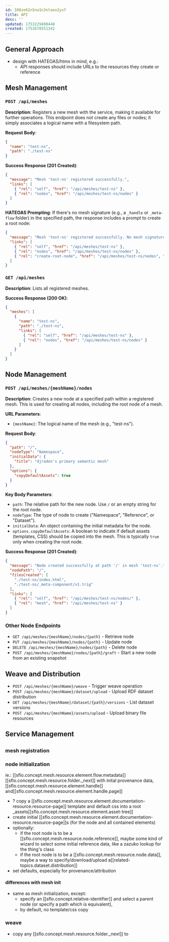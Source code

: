 ```yaml
---
id: 108ze62n5nw1n3ntaeo2yxf
title: API
desc: ''
updated: 1753229490440
created: 1752678551342
---
```


## General Approach

- design with HATEOAS/htmx in mind, e.g.:
  - API responses should include URLs to the resources they create or reference

## Mesh Management

### `POST /api/meshes`

**Description**: Registers a new mesh with the service, making it available for further operations. This endpoint does not create any files or nodes; it simply associates a logical name with a filesystem path.

**Request Body**:
```json
{
  "name": "test-ns",
  "path": "./test-ns"
}
```

**Success Response (201 Created)**:
```json
{
  "message": "Mesh 'test-ns' registered successfully.",
  "links": [
    { "rel": "self", "href": "/api/meshes/test-ns" },
    { "rel": "nodes", "href": "/api/meshes/test-ns/nodes" }
  ]
}
```

**HATEOAS Prompting**: If there's no mesh signature (e.g., a `_handle` or `_meta-flow` folder) in the specified path, the response includes a prompt to create a root node:

```json
{
  "message": "Mesh 'test-ns' registered successfully. No mesh signature detected.",
  "links": [
    { "rel": "self", "href": "/api/meshes/test-ns" },
    { "rel": "nodes", "href": "/api/meshes/test-ns/nodes" },
    { "rel": "create-root-node", "href": "/api/meshes/test-ns/nodes", "method": "POST", "title": "Initialize this mesh by creating a root node" }
  ]
}
```

### `GET /api/meshes`

**Description**: Lists all registered meshes.

**Success Response (200 OK)**:
```json
{
  "meshes": [
    {
      "name": "test-ns",
      "path": "./test-ns",
      "links": [
        { "rel": "self", "href": "/api/meshes/test-ns" },
        { "rel": "nodes", "href": "/api/meshes/test-ns/nodes" }
      ]
    }
  ]
}
```

## Node Management

### `POST /api/meshes/{meshName}/nodes`

**Description**: Creates a new node at a specified path within a registered mesh. This is used for creating all nodes, including the root node of a mesh.

**URL Parameters**:
- `{meshName}`: The logical name of the mesh (e.g., "test-ns").

**Request Body**:
```json
{
  "path": "/",
  "nodeType": "Namespace",
  "initialData": {
    "title": "djradon's primary semantic mesh"
  },
  "options": {
    "copyDefaultAssets": true
  }
}
```

**Key Body Parameters**:
- `path`: The relative path for the new node. Use `/` or an empty string for the root node.
- `nodeType`: The type of node to create ("Namespace", "Reference", or "Dataset").
- `initialData`: An object containing the initial metadata for the node.
- `options.copyDefaultAssets`: A boolean to indicate if default assets (templates, CSS) should be copied into the mesh. This is typically `true` only when creating the root node.

**Success Response (201 Created)**:
```json
{
  "message": "Node created successfully at path '/' in mesh 'test-ns'.",
  "nodePath": "/",
  "filesCreated": [
    "./test-ns/index.html",
    "./test-ns/_meta-component/v1.trig"
  ],
  "links": [
    { "rel": "self", "href": "/api/meshes/test-ns/nodes/" },
    { "rel": "mesh", "href": "/api/meshes/test-ns" }
  ]
}
```

### Other Node Endpoints

- `GET /api/meshes/{meshName}/nodes/{path}` - Retrieve node
- `PUT /api/meshes/{meshName}/nodes/{path}` - Update node
- `DELETE /api/meshes/{meshName}/nodes/{path}` - Delete node
- `POST /api/meshes/{meshName}/nodes/{path}/graft` - Start a new node from an existing snapshot

## Weave and Distribution

- `POST /api/meshes/{meshName}/weave` - Trigger weave operation
- `POST /api/meshes/{meshName}/dataset/upload` - Upload RDF dataset distribution
- `GET /api/meshes/{meshName}/dataset/{path}/versions` - List dataset versions
- `POST /api/meshes/{meshName}/assets/upload` - Upload binary file resources

## Service Management


## 

### mesh registration


### node initialization

 ie.: [[sflo.concept.mesh.resource.element.flow.metadata]] [[sflo.concept.mesh.resource.folder._next]] with inital provenance data, [[sflo.concept.mesh.resource.element.handle]] and[[sflo.concept.mesh.resource.element.handle.page]]
- ? copy a [[sflo.concept.mesh.resource.element.documentation-resource.resource-page]] template and default css into a root _assets[[sflo.concept.mesh.resource.element.asset-tree]]
- create initial [[sflo.concept.mesh.resource.element.documentation-resource.resource-page]]s (for the node and all contained elements)
- optionally:
  - if the root node is to be a [[sflo.concept.mesh.resource.node.reference]], maybe some kind of wizard to select some initial reference data, like a zazuko lookup for the thing's class
  - if the root node is to be a [[sflo.concept.mesh.resource.node.data]], maybe a way to specify/download/upload a[[related-topics.dataset.distribution]]
- set defaults, especially for provenance/attribution

#### differences with mesh init

- same as mesh initialization, except:
  - specify an [[sflo.concept.relative-identifier]] and select a parent node (or specify a path which is equivalent),
  - by default, no template/css copy

### weave

- copy any [[sflo.concept.mesh.resource.folder._next]]  to  
